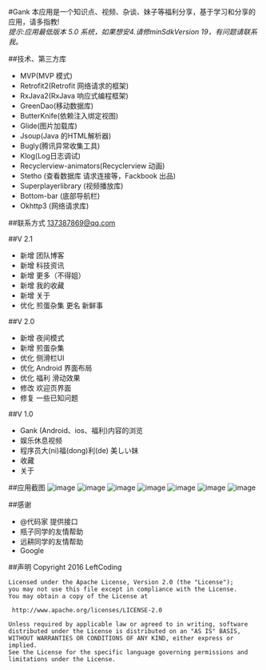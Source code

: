 #Gank
本应用是一个知识点、视频、杂谈、妹子等福利分享，基于学习和分享的应用，请多指教! </br>
_提示:应用最低版本 5.0 系统，如果想安4.请修minSdkVersion 19，有问题请联系我。_

##技术、第三方库
* MVP(MVP 模式)
* Retrofit2(Retrofit 网络请求的框架)
* RxJava2(RxJava 响应式编程框架)
* GreenDao(移动数据库)
* ButterKnife(依赖注入绑定视图)
* Glide(图片加载库)
* Jsoup(Java 的HTML解析器)
* Bugly(腾讯异常收集工具)
* Klog(Log日志调试)
* Recyclerview-animators(Recyclerview 动画)
* Stetho (查看数据库 请求连接等，Fackbook 出品)
* Superplayerlibrary (视频播放库)
* Bottom-bar (底部导航栏)
* Okhttp3 (网络请求库)

##联系方式
137387869@qq.com

##V 2.1
* 新增 团队博客
* 新增 科技资讯
* 新增 更多（不得姐）
* 新增 我的收藏
* 新增 关于
* 优化 煎蛋杂集 更名 新鲜事

##V 2.0
* 新增 夜间模式
* 新增 煎蛋杂集
* 优化 侧滑栏UI
* 优化 Android 界面布局
* 优化 福利 滑动效果
* 修改 欢迎页界面
* 修复 一些已知问题

##V 1.0
* Gank (Android、ios、福利)内容的浏览
* 娱乐休息视频
* 程序员大(ni)福(dong)利(de) 美しい妹
* 收藏
* 关于

##应用截图
![image](https://github.com/leftcoding/GankLy/raw/master/art/image_0.png)
![image](https://github.com/leftcoding/GankLy/raw/master/art/image_1.png)
![image](https://github.com/leftcoding/GankLy/raw/master/art/image_2.png)
![image](https://github.com/leftcoding/GankLy/raw/master/art/image_3.png)
![image](https://github.com/leftcoding/GankLy/raw/master/art/image_4.png)
![image](https://github.com/leftcoding/GankLy/raw/master/art/image_5.png)
![image](https://github.com/leftcoding/GankLy/raw/master/art/image_6.png)

##感谢
* @代码家 提供接口
* 瓶子同学的友情帮助
* 远耕同学的友情帮助
* Google

##声明
    Copyright 2016 LeftCoding

    Licensed under the Apache License, Version 2.0 (the "License");
    you may not use this file except in compliance with the License.
    You may obtain a copy of the License at

     http://www.apache.org/licenses/LICENSE-2.0

    Unless required by applicable law or agreed to in writing, software
    distributed under the License is distributed on an "AS IS" BASIS,
    WITHOUT WARRANTIES OR CONDITIONS OF ANY KIND, either express or implied.
    See the License for the specific language governing permissions and
    limitations under the License.
